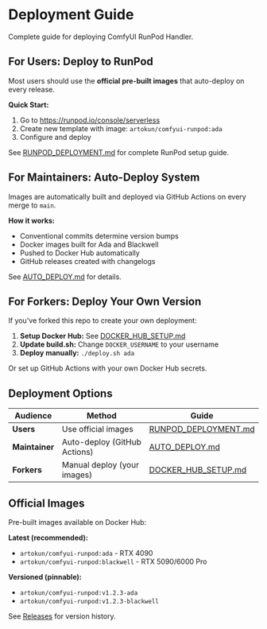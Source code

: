 # Deployment Guide

Complete guide for deploying ComfyUI RunPod Handler.

## For Users: Deploy to RunPod

Most users should use the **official pre-built images** that auto-deploy on every release.

**Quick Start:**
1. Go to https://runpod.io/console/serverless
2. Create new template with image: `artokun/comfyui-runpod:ada`
3. Configure and deploy

See [RUNPOD_DEPLOYMENT.md](RUNPOD_DEPLOYMENT.md) for complete RunPod setup guide.

## For Maintainers: Auto-Deploy System

Images are automatically built and deployed via GitHub Actions on every merge to `main`.

**How it works:**
- Conventional commits determine version bumps
- Docker images built for Ada and Blackwell
- Pushed to Docker Hub automatically
- GitHub releases created with changelogs

See [AUTO_DEPLOY.md](AUTO_DEPLOY.md) for details.

## For Forkers: Deploy Your Own Version

If you've forked this repo to create your own deployment:

1. **Setup Docker Hub:** See [DOCKER_HUB_SETUP.md](DOCKER_HUB_SETUP.md)
2. **Update build.sh:** Change `DOCKER_USERNAME` to your username
3. **Deploy manually:** `./deploy.sh ada`

Or set up GitHub Actions with your own Docker Hub secrets.

## Deployment Options

| Audience | Method | Guide |
|----------|--------|-------|
| **Users** | Use official images | [RUNPOD_DEPLOYMENT.md](RUNPOD_DEPLOYMENT.md) |
| **Maintainer** | Auto-deploy (GitHub Actions) | [AUTO_DEPLOY.md](AUTO_DEPLOY.md) |
| **Forkers** | Manual deploy (your images) | [DOCKER_HUB_SETUP.md](DOCKER_HUB_SETUP.md) |

## Official Images

Pre-built images available on Docker Hub:

**Latest (recommended):**
- `artokun/comfyui-runpod:ada` - RTX 4090
- `artokun/comfyui-runpod:blackwell` - RTX 5090/6000 Pro

**Versioned (pinnable):**
- `artokun/comfyui-runpod:v1.2.3-ada`
- `artokun/comfyui-runpod:v1.2.3-blackwell`

See [Releases](https://github.com/artokun/comfyui-runpod-handler/releases) for version history.
